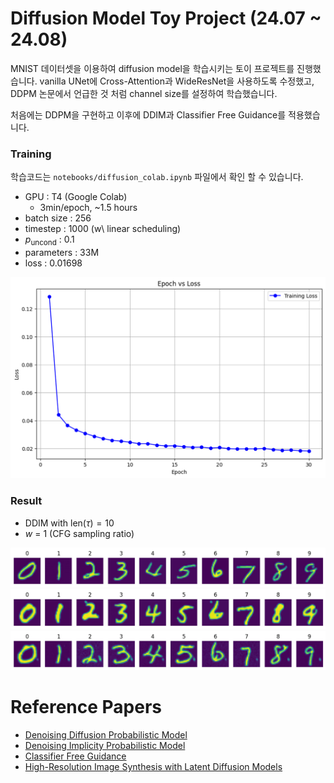 # Diffusion Model Toy Project (24.07 ~ 24.08)

MNIST 데이터셋을 이용하여 diffusion model을 학습시키는 토이 프로젝트를 진행했습니다. vanilla UNet에 Cross-Attention과 WideResNet을 사용하도록 수정했고, DDPM 논문에서 언급한 것 처럼 channel size를 설정하여 학습했습니다.

처음에는 DDPM을 구현하고 이후에 DDIM과 Classifier Free Guidance를 적용했습니다. 

### Training

학습코드는 `notebooks/diffusion_colab.ipynb` 파일에서 확인 할 수 있습니다.

- GPU : T4 (Google Colab)
  - 3min/epoch, ~1.5 hours
- batch size : 256
- timestep : 1000 (w\ linear scheduling)
- $p_\text{uncond}$ : 0.1
- parameters : 33M
- loss : 0.01698 

![loss](./images/loss.png)


### Result

- DDIM with $\mathrm{len}(\tau) = 10$
- $w$ = 1 (CFG sampling ratio)

![result1](./images/result.png)
![result2](./images/result2.png)
![result3](./images/result3.png)



# Reference Papers

- [Denoising Diffusion Probabilistic Model](https://arxiv.org/abs/2006.11239)
- [Denoising Implicity Probabilistic Model](https://arxiv.org/abs/2010.02502)
- [Classifier Free Guidance](https://arxiv.org/abs/2207.12598)
- [High-Resolution Image Synthesis with Latent Diffusion Models](https://arxiv.org/abs/2112.10752)